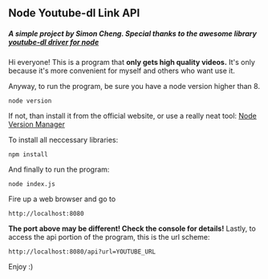 ## Node Youtube-dl Link API ##
##### A simple project by Simon Cheng. Special thanks to the awesome library [youtube-dl driver for node](https://github.com/przemyslawpluta/node-youtube-dl) #####
Hi everyone! This is a program that **only gets high quality videos.** It's only because it's more convenient for myself and others who want use it.

Anyway, to run the program, be sure you have a node version higher than 8.
```
node version
```
If not, than install it from the official website, or use a really neat tool: [Node Version Manager](https://github.com/creationix/nvm)

To install all neccessary libraries:
```
npm install
```
And finally to run the program:
```
node index.js
```
Fire up a web browser and go to
```
http://localhost:8080
```
__The port above may be different! Check the console for details!__
Lastly, to access the api portion of the program, this is the url scheme:
```
http://localhost:8080/api?url=YOUTUBE_URL
```

Enjoy :)